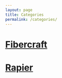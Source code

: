 ```yaml
---
layout: page
title: Categories
permalink: /categories/
---
```


# [Fibercraft]({{site.url}}{{site.baseurl}}/category/fibercraft)
# [Rapier]({{site.url}}{{site.baseurl}}/category/rapier)
